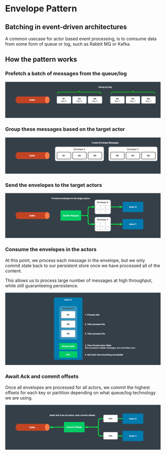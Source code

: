 # Envelope Pattern

## Batching in event-driven architectures

A common usecase for actor based event processing, is to comsume data from some form of queue or log, such as Rabbit MQ or Kafka.

## How the pattern works

### Prefetch a batch of messages from the queue/log

![Cluster Events](images/batching-1.png)


### Group these messages based on the target actor

![Cluster Events](images/batching-2.png)

### Send the envelopes to the target actors

![Cluster Events](images/batching-3.png)

### Consume the envelopes in the actors

At this point, we process each message in the envelope, but we only commit state back to our persistent store once we have processed all of the content.

This allows us to process large number of messages at high throughput, while still guaranteeing persistence.

![Cluster Events](images/batching-4.png)

### Await Ack and commit offsets

Once all envelopes are processed for all actors, we commit the highest offsets for each key or partition depending on what queue/log technology we are using.

![Cluster Events](images/batching-5.png)